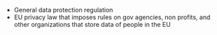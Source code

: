 - General data protection regulation
- EU privacy law that imposes rules on gov agencies, non profits, and other organizations that store data of people in the EU
